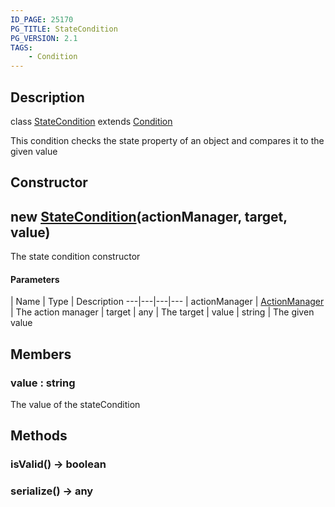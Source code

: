 ```yaml
---
ID_PAGE: 25170
PG_TITLE: StateCondition
PG_VERSION: 2.1
TAGS:
    - Condition
---
```

## Description

class [StateCondition](/classes/2.5/StateCondition) extends [Condition](/classes/2.5/Condition)

This condition checks the state property of an object and compares it to the given value

## Constructor

## new [StateCondition](/classes/2.5/StateCondition)(actionManager, target, value)

The state condition constructor

#### Parameters
 | Name | Type | Description
---|---|---|---
 | actionManager | [ActionManager](/classes/2.5/ActionManager) |     The action manager
 | target | any |     The target
 | value | string |     The given value
## Members

### value : string

The value of the stateCondition

## Methods

### isValid() &rarr; boolean


### serialize() &rarr; any


